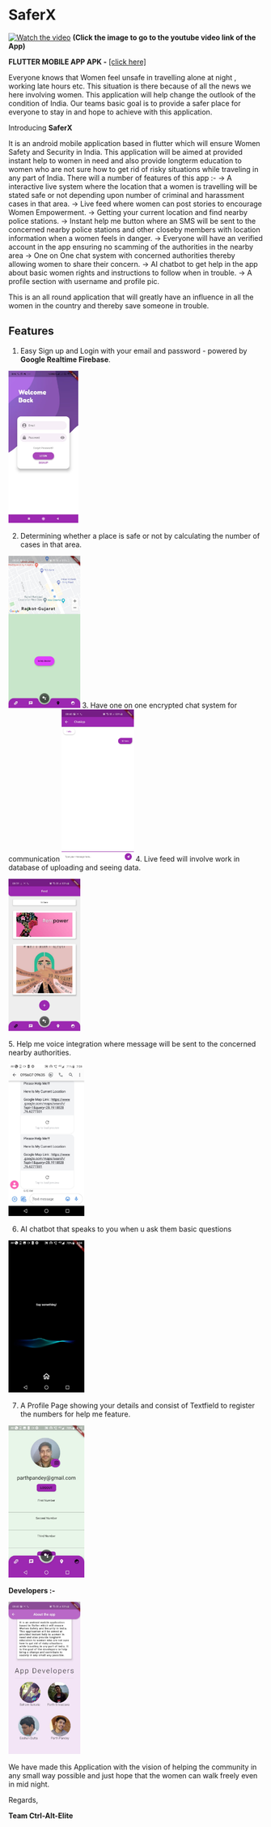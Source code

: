# SaferX

[![Watch the video](MedWatch.png)](https://youtu.be/DirB7RAHd0Y)
**(Click the image to go to the youtube video link of the App)**

**FLUTTER MOBILE APP APK -** [[click here]](https://github.com/savss624/Elixir/raw/main/Elixir.apk)

Everyone knows that Women feel unsafe in travelling alone at night , working late hours etc. This situation is there because of all the news we here involving women. This application will help change the outlook of the condition of India. Our teams basic goal is to provide a safer place for everyone to stay in and hope to achieve with this application.



Introducing **SaferX**

It is an android mobile application based in flutter which will ensure Women Safety and Security in India.
This application will be aimed at provided instant help to women in need and also provide longterm education
to women who are not sure how to get rid of risky situations while traveling in any part of India.
There will a number of features of this app :-
-> A interactive live system where the location that a women is travelling will be stated safe or not depending upon number of criminal and harassment cases in that area.
-> Live feed where women can post stories to encourage Women Empowerment.
-> Getting your current location and find nearby police stations.
-> Instant help me button where an SMS will be sent to the concerned nearby police stations and other closeby members with location information when a women feels in danger.
-> Everyone will have an verified account in the app ensuring no scamming of the authorities in the nearby area
-> One on One chat system with concerned authorities thereby allowing women to share their concern.
-> AI chatbot to get help in the app about basic women rights and instructions to follow when in trouble.
-> A profile section with username and profile pic.

This is an all round application that will greatly have an influence in all the women in the country and thereby save someone in trouble.

## Features

1. Easy Sign up and Login with your email and password - powered by **Google Realtime Firebase**.

<p float="left">
<img src = "LoginPage.jpeg" height=300>
</p>

2. Determining whether a place is safe or not by calculating the number of cases in that area.
 <img src = "location.jpeg" height=300> 
3. Have one on one encrypted chat system for communication
 <img src = "chat.jpeg" height=300> 
4. Live feed will involve work in database of uploading and seeing data.
 <p float="left">
<img src = "Feed.jpeg" height=300            > 

</p>
5. Help me voice integration where message will be sent to the concerned nearby authorities.
 <p float="left">
<img src = "Helpme.jpeg" height=300            > 

</p>

6. AI chatbot that speaks to you when u ask them basic questions 
 <img src = "Assisstant.jpeg" height=300> 
 
 7. A Profile Page showing your details and consist of Textfield to register the numbers for help me feature.
 <img src = "ProfilePage.jpeg" height=300>


**Developers :-**

<img src = "aboutpage2.jpeg" height=300> 

We have made this Application with the vision of helping the community in any small way possible and just hope that the women can walk freely even in mid night.
   
   Regards,
   
   **Team Ctrl-Alt-Elite**
